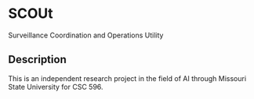 # SCOUt
Surveillance Coordination and Operations Utility

## Description
This is an independent research project in the field of AI through Missouri State University for CSC 596.
